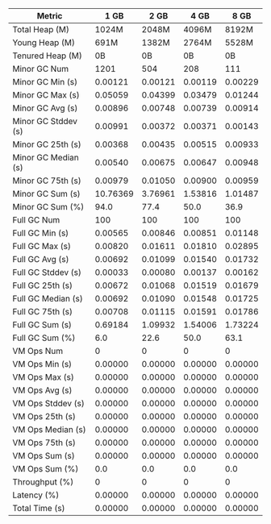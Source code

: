 | Metric | 1 GB | 2 GB | 4 GB | 8 GB |
|------|----|----|----|----|
| Total Heap (M) | 1024M | 2048M | 4096M | 8192M |
| Young Heap (M) | 691M | 1382M | 2764M | 5528M |
| Tenured Heap (M) | 0B | 0B | 0B | 0B |
| Minor GC Num | 1201 | 504 | 208 | 111 |
| Minor GC Min (s) | 0.00121 | 0.00121 | 0.00119 | 0.00229 |
| Minor GC Max (s) | 0.05059 | 0.04399 | 0.03479 | 0.01244 |
| Minor GC Avg (s) | 0.00896 | 0.00748 | 0.00739 | 0.00914 |
| Minor GC Stddev (s) | 0.00991 | 0.00372 | 0.00371 | 0.00143 |
| Minor GC 25th (s) | 0.00368 | 0.00435 | 0.00515 | 0.00933 |
| Minor GC Median (s) | 0.00540 | 0.00675 | 0.00647 | 0.00948 |
| Minor GC 75th (s) | 0.00979 | 0.01050 | 0.00900 | 0.00959 |
| Minor GC Sum (s) | 10.76369 | 3.76961 | 1.53816 | 1.01487 |
| Minor GC Sum (%) | 94.0 | 77.4 | 50.0 | 36.9 |
| Full GC Num | 100 | 100 | 100 | 100 |
| Full GC Min (s) | 0.00565 | 0.00846 | 0.00851 | 0.01148 |
| Full GC Max (s) | 0.00820 | 0.01611 | 0.01810 | 0.02895 |
| Full GC Avg (s) | 0.00692 | 0.01099 | 0.01540 | 0.01732 |
| Full GC Stddev (s) | 0.00033 | 0.00080 | 0.00137 | 0.00162 |
| Full GC 25th (s) | 0.00672 | 0.01068 | 0.01519 | 0.01679 |
| Full GC Median (s) | 0.00692 | 0.01090 | 0.01548 | 0.01725 |
| Full GC 75th (s) | 0.00708 | 0.01115 | 0.01591 | 0.01786 |
| Full GC Sum (s) | 0.69184 | 1.09932 | 1.54006 | 1.73224 |
| Full GC Sum (%) | 6.0 | 22.6 | 50.0 | 63.1 |
| VM Ops Num | 0 | 0 | 0 | 0 |
| VM Ops Min (s) | 0.00000 | 0.00000 | 0.00000 | 0.00000 |
| VM Ops Max (s) | 0.00000 | 0.00000 | 0.00000 | 0.00000 |
| VM Ops Avg (s) | 0.00000 | 0.00000 | 0.00000 | 0.00000 |
| VM Ops Stddev (s) | 0.00000 | 0.00000 | 0.00000 | 0.00000 |
| VM Ops 25th (s) | 0.00000 | 0.00000 | 0.00000 | 0.00000 |
| VM Ops Median (s) | 0.00000 | 0.00000 | 0.00000 | 0.00000 |
| VM Ops 75th (s) | 0.00000 | 0.00000 | 0.00000 | 0.00000 |
| VM Ops Sum (s) | 0.00000 | 0.00000 | 0.00000 | 0.00000 |
| VM Ops Sum (%) | 0.0 | 0.0 | 0.0 | 0.0 |
| Throughput (%) | 0 | 0 | 0 | 0 |
| Latency (%) | 0.00000 | 0.00000 | 0.00000 | 0.00000 |
| Total Time (s) | 0.00000 | 0.00000 | 0.00000 | 0.00000 |
